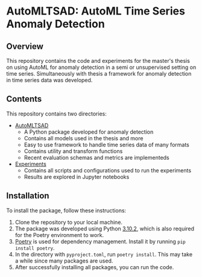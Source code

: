 # AutoMLTSAD: AutoML Time Series Anomaly Detection

## Overview

This repository contains the code and experiments for the master's thesis on using AutoML for anomaly detection in a semi or unsupervised setting on time series. Simultaneously with thesis a framework for anomaly detection in time series data was developed.

## Contents
This repository contains two directories:
- [AutoMLTSAD](automlstad/)
    - A Python package developed for anomaly detection
    - Contains all models used in the thesis and more
    - Easy to use framework to handle time series data of many formats
    - Contains utility and transform functions
    - Recent evaluation schemas and metrics are implementeds
- [Experiments](experiments/)
    - Contains all scripts and configurations used to run the experiments
    - Results are explored in Jupyter notebooks

## Installation
To install the package, follow these instructions:
1. Clone the repository to your local machine.
2. The package was developed using Python [3.10.2](https://www.python.org/downloads/release/python-3102/), which is also required for the Poetry environment to work.
3. [Poetry](https://python-poetry.org/) is used for dependency management. Install it by running `pip install poetry`.
4. In the directory with `pyproject.toml`, run `poetry install`. This may take a while since many packages are used.
5. After successfully installing all packages, you can run the code.
